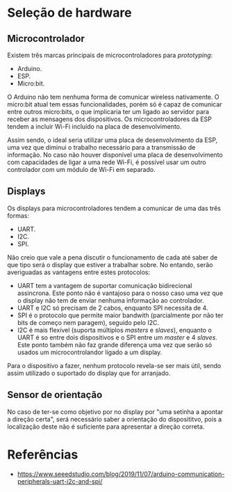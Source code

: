 # Seleção de hardware

## Microcontrolador 

Existem três marcas principais de microcontroladores para *prototyping*:
- Arduino.
- ESP.
- Micro:bit.

O Arduino não tem nenhuma forma de comunicar wireless nativamente. O
micro:bit atual tem essas funcionalidades, porém só é capaz de comunicar
entre outros micro:bits, o que implicaria ter um ligado ao servidor para
receber as mensagens dos dispositivos. Os microcontroladores da ESP tendem
a incluir Wi-Fi incluído na placa de desenvolvimento.

Assim sendo, o ideal seria utilizar uma placa de desenvolvimento da ESP,
uma vez que diminui o trabalho necessário para a transmissão de informação.
No caso não houver disponível uma placa de desenvolvimento com capacidades
de ligar a uma rede Wi-Fi, é possível usar um outro controlador com um
módulo de Wi-Fi em separado.


## Displays

Os displays para microcontroladores tendem a comunicar de uma das três formas:
- UART.
- I2C.
- SPI.


Não creio que vale a pena discutir o funcionamento de cada até saber de que tipo
será o display que estiver a trabalhar sobre. No entando, serão averiguadas as
vantagens entre estes protocolos:

- UART tem a vantagem de suportar comunicação bidirecional assincrona. Este ponto
não é vantajoso para o nosso caso uma vez que o display não tem de enviar nenhuma
informação ao controlador.
- UART e I2C só precisam de 2 cabos, enquanto SPI necessita de 4.
- SPI é o protocolo que permite maior bandwith (parcialmente por não ter bits de
começo nem paragem), seguido pelo I2C.
- I2C é mais flexível (suporta múltiplos *masters* e *slaves*), enquanto o UART é
so entre dois dispositivos e o SPI entre um *master* e 4 *slaves*. Este ponto
também não faz grande diferença uma vez que serão só usados um microcontrolandor
ligado a um display.

Para o dispositivo a fazer, nenhum protocolo revela-se ser mais útil, sendo assim
utilizado o suportado do display que for arranjado.


## Sensor de orientação

No caso de ter-se como objetivo por no display por "uma setinha a apontar a
direção certa", será necessário saber a orientação do disposititvo, pois a
localização deste não é suficiente para apresentar a direção correta.


# Referências

- https://www.seeedstudio.com/blog/2019/11/07/arduino-communication-peripherals-uart-i2c-and-spi/